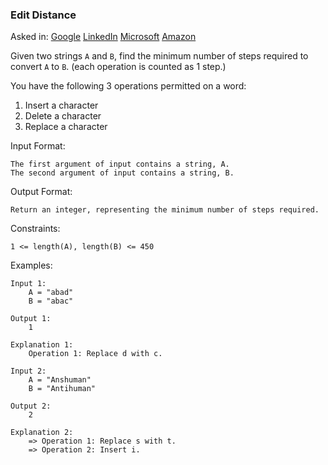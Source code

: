 ### Edit Distance

Asked in: [Google](#) [LinkedIn](#) [Microsoft](#) [Amazon](#)

Given two strings `A` and `B`, find the minimum number of steps required to convert `A` to `B`. (each operation is counted as 1 step.)

You have the following 3 operations permitted on a word:
1. Insert a character
2. Delete a character
3. Replace a character


Input Format:
```
The first argument of input contains a string, A.
The second argument of input contains a string, B.
```

Output Format:
```
Return an integer, representing the minimum number of steps required.
```

Constraints:
```
1 <= length(A), length(B) <= 450
```

Examples:
```
Input 1:
    A = "abad"
    B = "abac"

Output 1:
    1

Explanation 1:
    Operation 1: Replace d with c.

Input 2:
    A = "Anshuman"
    B = "Antihuman"

Output 2:
    2

Explanation 2:
    => Operation 1: Replace s with t.
    => Operation 2: Insert i.
```